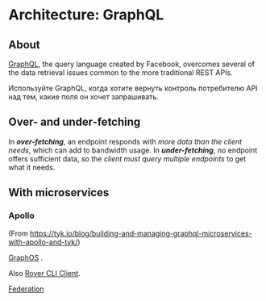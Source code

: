 # Architecture: GraphQL

## About

[GraphQL](https://graphql.org/), the query language created by Facebook, overcomes several of the data retrieval issues common to the more traditional REST APIs.

Используйте GraphQL, когда хотите вернуть контроль потребителю API над тем, какие поля он хочет запрашивать.

## Over- and under-fetching

In ***over-fetching***, an endpoint responds with _more data than the client needs_, which can add to bandwidth usage.
In ***under-fetching***, no endpoint offers sufficient data, so the _client must query multiple endpoints_ to get what it needs.

## With microservices

### Apollo

(From https://tyk.io/blog/building-and-managing-graphql-microservices-with-apollo-and-tyk/)

[GraphOS](https://www.apollographql.com/docs/graphos/) .

Also [Rover CLI Client](https://www.apollographql.com/docs/rover/).

[Federation](https://www.apollographql.com/docs/federation/)